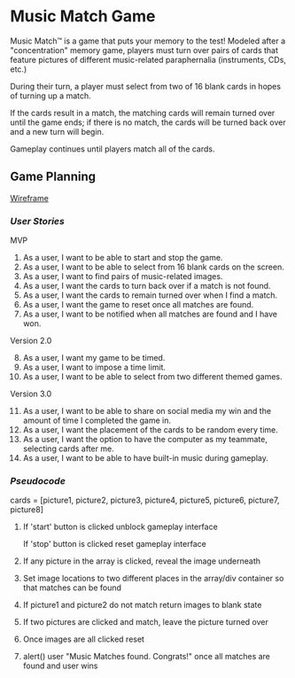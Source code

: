 # Music Match Game

Music Match™ is a game that puts your memory to the test! Modeled after a "concentration" memory game, players must turn over pairs of cards that feature pictures of different music-related paraphernalia (instruments, CDs, etc.)

During their turn, a player must select from two of 16 blank cards in hopes of turning up a match. 

If the cards result in a match, the matching cards will remain turned over until the game ends; if there is no match, the cards will be turned back over and a new turn will begin. 

Gameplay continues until players match all of the cards.

## Game Planning

[Wireframe](https://drive.google.com/file/d/11XgbUfGGmzv1TTd9JNY6MJeAqC9h5iAa/view?usp=sharing)

### _User Stories_

MVP

1. As a user, I want to be able to start and stop the game.
2. As a user, I want to be able to select from 16 blank cards on the screen.
3. As a user, I want to find pairs of music-related images.
4. As a user, I want the cards to turn back over if a match is not found.
5. As a user, I want the cards to remain turned over when I find a match.
6. As a user, I want the game to reset once all matches are found.
7. As a user, I want to be notified when all matches are found and I have won.

Version 2.0

8. As a user, I want my game to be timed.
9. As a user, I want to impose a time limit.
10. As a user, I want to be able to select from two different themed games.

Version 3.0

11. As a user, I want to be able to share on social media my win and the amount of time I completed the game in.
12. As a user, I want the placement of the cards to be random every time.
13. As a user, I want the option to have the computer as my teammate, selecting cards after me.
14. As a user, I want to be able to have built-in music during gameplay.

### _Pseudocode_

cards = [picture1, picture2, picture3, picture4, picture5, picture6, picture7, picture8]

1. If 'start' button is clicked
    unblock gameplay interface

   If 'stop' button is clicked
    reset gameplay interface

2. If any picture in the array is clicked, reveal the image underneath

3. Set image locations to two different places in the array/div container so that matches can be found

4. If picture1 and picture2 do not match
    return images to blank state

5. If two pictures are clicked and match, 
    leave the picture turned over

6. Once images are all clicked
    reset 

7. alert() user "Music Matches found. Congrats!" once all matches are found and user wins

